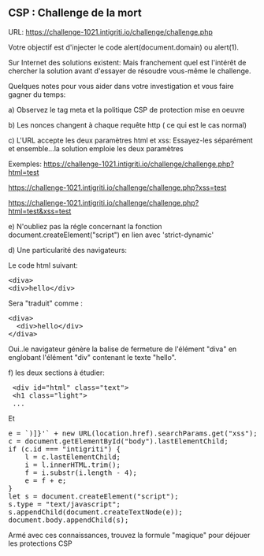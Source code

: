 ## CSP : Challenge de la mort

URL: https://challenge-1021.intigriti.io/challenge/challenge.php

Votre objectif est d'injecter le code alert(document.domain) ou alert(1).

Sur Internet des solutions existent: Mais franchement quel est l'intérêt de chercher la solution avant d'essayer de résoudre vous-même le challenge.


Quelques notes pour vous aider dans votre investigation et vous faire gagner du temps:

a) Observez le tag meta et la politique CSP de protection mise en oeuvre

b) Les nonces changent à chaque requête http ( ce qui est le cas normal)

c) L'URL accepte les deux paramètres html et xss: Essayez-les séparément et ensemble...la solution emploie les deux paramètres

Exemples:
https://challenge-1021.intigriti.io/challenge/challenge.php?html=test

https://challenge-1021.intigriti.io/challenge/challenge.php?xss=test

https://challenge-1021.intigriti.io/challenge/challenge.php?html=test&xss=test

e) N'oubliez pas la régle concernant la fonction document.createElement("script") en lien avec 'strict-dynamic'


d) Une particularité des navigateurs:

Le code html suivant:

<pre>
&lt;diva&gt;
&lt;div>hello&lt;/div>
</pre>


Sera "traduit" comme :

<pre>&lt;diva&gt;
  &lt;div>hello&lt;/div>
&lt;/diva&gt;</pre>

Oui..le navigateur génère la balise de fermeture de l'élément "diva" en englobant l'élément "div" contenant le texte "hello".

f) les deux sections à étudier:
<pre>
 &lt;div id="html" class="text">
 &lt;h1 class="light">
 ...</pre>
 
 Et 
 
<pre>
e = `)]}'` + new URL(location.href).searchParams.get("xss");
c = document.getElementById("body").lastElementChild;
if (c.id === "intigriti") {
    l = c.lastElementChild;
    i = l.innerHTML.trim();
    f = i.substr(i.length - 4);
    e = f + e;
}
let s = document.createElement("script");
s.type = "text/javascript";
s.appendChild(document.createTextNode(e));
document.body.appendChild(s);</pre>

Armé avec ces connaissances, trouvez la formule "magique" pour déjouer les protections CSP

